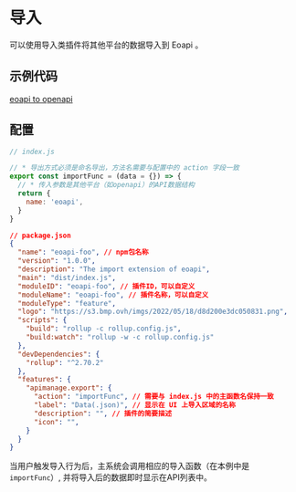 
# 导入

可以使用导入类插件将其他平台的数据导入到 Eoapi 。

## 示例代码

[eoapi to openapi](https://github.com/eolinker/eoapi-extensions/tree/main/packages/feature/import/openapi)

## 配置

```javascript
// index.js

// * 导出方式必须是命名导出，方法名需要与配置中的 action 字段一致
export const importFunc = (data = {}) => {
  // * 传入参数是其他平台（如openapi）的API数据结构
  return {
    name: 'eoapi',
  }
}
```

```json
// package.json
{
  "name": "eoapi-foo", // npm包名称
  "version": "1.0.0",
  "description": "The import extension of eoapi",
  "main": "dist/index.js",
  "moduleID": "eoapi-foo", // 插件ID，可以自定义
  "moduleName": "eoapi-foo", // 插件名称，可以自定义
  "moduleType": "feature",
  "logo": "https://s3.bmp.ovh/imgs/2022/05/18/d8d200e3dc050831.png",
  "scripts": {
    "build": "rollup -c rollup.config.js",
    "build:watch": "rollup -w -c rollup.config.js"
  },
  "devDependencies": {
    "rollup": "^2.70.2"
  },
  "features": {
    "apimanage.export": {
      "action": "importFunc", // 需要与 index.js 中的主函数名保持一致
      "label": "Data(.json)", // 显示在 UI 上导入区域的名称
      "description": "", // 插件的简要描述
      "icon": "",
    }
  }
}
```

当用户触发导入行为后，主系统会调用相应的导入函数（在本例中是`importFunc`）, 并将导入后的数据即时显示在API列表中。
